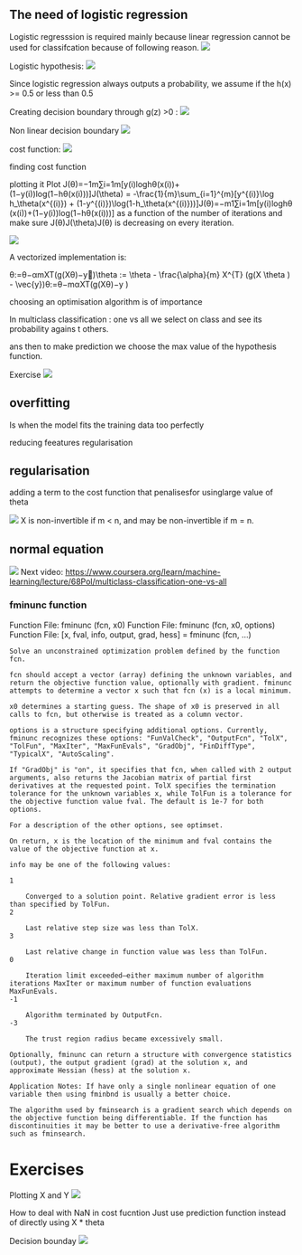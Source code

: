 ## The need of logistic regression

Logistic regresssion is required mainly because linear regression cannot be used for classifcation because of following reason.
![](bad_classfication.png)

Logistic hypothesis:
![](logistic_hypothesis.png)

Since logistic regression always outputs a probability, we assume if the h(x) >= 0.5 or less than 0.5

Creating decision boundary through g(z) >0 :
![](decision_boundary.png)

Non linear decision boundary
![](non_linear_decision_boundary.png)

cost function:
![](cost_function.png)

finding cost function

plotting it
Plot J(θ)=−1m∑i=1m[y(i)log⁡hθ(x(i))+(1−y(i))log⁡(1−hθ(x(i)))]J(\theta) = -\frac{1}{m}\sum_{i=1}^{m}[y^{(i)}\log h_\theta(x^{(i)}) + (1-y^{(i)})\log(1-h_\theta(x^{(i)}))]J(θ)=−m1​∑i=1m​[y(i)loghθ​(x(i))+(1−y(i))log(1−hθ​(x(i)))] as a function of the number of iterations and make sure J(θ)J(\theta)J(θ) is decreasing on every iteration.

![](cost.png)

A vectorized implementation is:

θ:=θ−αmXT(g(Xθ)−y⃗)\theta := \theta - \frac{\alpha}{m} X^{T} (g(X \theta ) - \vec{y})θ:=θ−mα​XT(g(Xθ)−y
​)

choosing an optimisation algorithm
is of importance

In multiclass classification : one vs all 
we select on class and see its probability agains t others.

ans then to make prediction we choose the max value of the hypothesis function.

Exercise
![](suspect_question.png)


## overfitting
Is when the model fits the training data too perfectly

reducing feeatures
regularisation

## regularisation
adding a term to the cost function that penalisesfor usinglarge value of theta

![](regularisation.png)
 X is non-invertible if m < n, and may be non-invertible if m = n.

## normal equation

![](normal_equaton.png)
Next video:
https://www.coursera.org/learn/machine-learning/lecture/68Pol/multiclass-classification-one-vs-all


### fminunc function
Function File: fminunc (fcn, x0)
Function File: fminunc (fcn, x0, options)
Function File: [x, fval, info, output, grad, hess] = fminunc (fcn, …)

    Solve an unconstrained optimization problem defined by the function fcn.

    fcn should accept a vector (array) defining the unknown variables, and return the objective function value, optionally with gradient. fminunc attempts to determine a vector x such that fcn (x) is a local minimum.

    x0 determines a starting guess. The shape of x0 is preserved in all calls to fcn, but otherwise is treated as a column vector.

    options is a structure specifying additional options. Currently, fminunc recognizes these options: "FunValCheck", "OutputFcn", "TolX", "TolFun", "MaxIter", "MaxFunEvals", "GradObj", "FinDiffType", "TypicalX", "AutoScaling".

    If "GradObj" is "on", it specifies that fcn, when called with 2 output arguments, also returns the Jacobian matrix of partial first derivatives at the requested point. TolX specifies the termination tolerance for the unknown variables x, while TolFun is a tolerance for the objective function value fval. The default is 1e-7 for both options.

    For a description of the other options, see optimset.

    On return, x is the location of the minimum and fval contains the value of the objective function at x.

    info may be one of the following values:

    1

        Converged to a solution point. Relative gradient error is less than specified by TolFun.
    2

        Last relative step size was less than TolX.
    3

        Last relative change in function value was less than TolFun.
    0

        Iteration limit exceeded—either maximum number of algorithm iterations MaxIter or maximum number of function evaluations MaxFunEvals.
    -1

        Algorithm terminated by OutputFcn.
    -3

        The trust region radius became excessively small. 

    Optionally, fminunc can return a structure with convergence statistics (output), the output gradient (grad) at the solution x, and approximate Hessian (hess) at the solution x.

    Application Notes: If have only a single nonlinear equation of one variable then using fminbnd is usually a better choice.

    The algorithm used by fminsearch is a gradient search which depends on the objective function being differentiable. If the function has discontinuities it may be better to use a derivative-free algorithm such as fminsearch. 


# Exercises

Plotting X and Y
![](plot_figure_ex.png)

How to deal with NaN in cost fucntion
Just use prediction function instead of directly using X * theta

Decision bounday
![](decision_boundary_ex.png)


